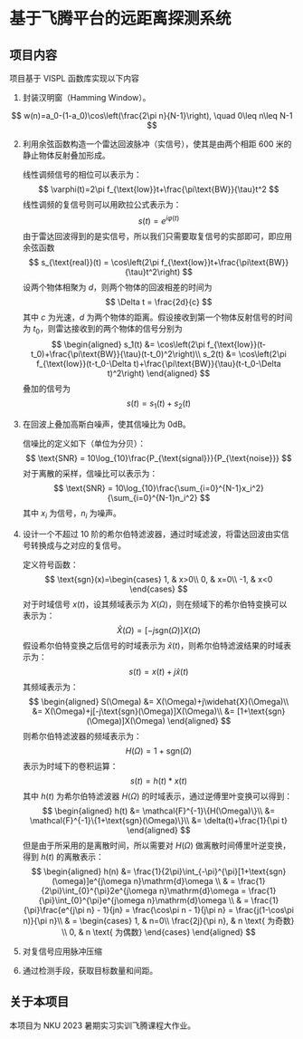 # 基于飞腾平台的远距离探测系统

## 项目内容

项目基于 VISPL 函数库实现以下内容

1. 封装汉明窗（Hamming Window）。

$$
w(n)=a_0-(1-a_0)\cos\left(\frac{2\pi n}{N-1}\right), \quad 0\leq n\leq N-1
$$

2. 利用余弦函数构造一个雷达回波脉冲（实信号），使其是由两个相距 600 米的静止物体反射叠加形成。

    线性调频信号的相位可以表示为：
    $$
    \varphi(t)=2\pi f_{\text{low}}t+\frac{\pi\text{BW}}{\tau}t^2
    $$
    线性调频的复信号则可以用欧拉公式表示为：
    $$
    s(t) = e^{i\varphi(t)}
    $$
    由于雷达回波得到的是实信号，所以我们只需要取复信号的实部即可，即应用余弦函数
    $$
    s_{\text{real}}(t) = \cos\left(2\pi f_{\text{low}}t+\frac{\pi\text{BW}}{\tau}t^2\right)
    $$
    设两个物体相聚为 $d$，则两个物体的回波相差的时间为
    $$
    \Delta t = \frac{2d}{c}
    $$
    其中 $c$ 为光速，$d$ 为两个物体的距离。假设接收到第一个物体反射信号的时间为 $t_0$，则雷达接收到的两个物体的信号分别为
    $$
    \begin{aligned}
    s_1(t) &= \cos\left(2\pi f_{\text{low}}(t-t_0)+\frac{\pi\text{BW}}{\tau}(t-t_0)^2\right)\\
    s_2(t) &= \cos\left(2\pi f_{\text{low}}(t-t_0-\Delta t)+\frac{\pi\text{BW}}{\tau}(t-t_0-\Delta t)^2\right)
    \end{aligned}
    $$
    叠加的信号为
    $$
    s(t) = s_1(t)+s_2(t)
    $$

3. 在回波上叠加高斯白噪声，使其信噪比为 0dB。

    信噪比的定义如下（单位为分贝）：
    $$
    \text{SNR} = 10\log_{10}\frac{P_{\text{signal}}}{P_{\text{noise}}}
    $$
    对于离散的采样，信噪比可以表示为：
    $$
    \text{SNR} = 10\log_{10}\frac{\sum_{i=0}^{N-1}x_i^2}{\sum_{i=0}^{N-1}n_i^2}
    $$
    其中 $x_i$ 为信号，$n_i$ 为噪声。

4. 设计一个不超过 10 阶的希尔伯特滤波器，通过时域滤波，将雷达回波由实信号转换成与之对应的复信号。

    定义符号函数：
    $$
    \text{sgn}(x)=\begin{cases}
    1, & x>0\\
    0, & x=0\\
    -1, & x<0
    \end{cases}
    $$
    对于时域信号 $x(t)$，设其频域表示为 $X(\Omega)$，则在频域下的希尔伯特变换可以表示为：
    $$
    \widehat{X}(\Omega) = [-j\text{sgn}(\Omega)]X(\Omega) 
    $$
    假设希尔伯特变换之后信号的时域表示为 $\widehat{x}(t)$，则希尔伯特滤波结果的时域表示为：
    $$
    s(t) = x(t)+j\widehat{x}(t)
    $$
    其频域表示为：
    $$
    \begin{aligned}
    S(\Omega) &= X(\Omega)+j\widehat{X}(\Omega)\\
              &= X(\Omega)+j[-j\text{sgn}(\Omega)]X(\Omega)\\
              &= [1+\text{sgn}(\Omega)]X(\Omega)
    \end{aligned}
    $$
    则希尔伯特滤波器的频域表示为：
    $$
    H(\Omega) = 1+\text{sgn}(\Omega)
    $$
    表示为时域下的卷积运算：
    $$
    s(t) = h(t) * x(t)
    $$
    其中 $h(t)$ 为希尔伯特滤波器 $H(\Omega)$ 的时域表示，通过逆傅里叶变换可以得到：
    $$
    \begin{aligned}
    h(t) &= \mathcal{F}^{-1}\{H(\Omega)\}\\
         &= \mathcal{F}^{-1}\{1+\text{sgn}(\Omega)\}\\
         &= \delta(t)+\frac{1}{\pi t}
    \end{aligned}
    $$
    但是由于所采用的是离散时间，所以需要对 $H(\Omega)$ 做离散时间傅里叶逆变换，得到 $h(t)$ 的离散表示：
    $$
    \begin{aligned}
    h(n) &= \frac{1}{2\pi}\int_{-\pi}^{\pi}[1+\text{sgn}(\omega)]e^{j\omega n}\mathrm{d}\omega \\
    & = \frac{1}{2\pi}\int_{0}^{\pi}2e^{j\omega n}\mathrm{d}\omega 
    = \frac{1}{\pi}\int_{0}^{\pi}e^{j\omega n}\mathrm{d}\omega \\
    & = \frac{1}{\pi}\frac{e^{j\pi n} - 1}{jn} = \frac{\cos\pi n - 1}{j\pi n} = \frac{j(1-\cos\pi n)}{\pi n}\\
    & = \begin{cases}
    1, & n=0\\
    \frac{2j}{\pi n}, & n \text{ 为奇数} \\
    0, & n \text{ 为偶数}
    \end{cases}
    \end{aligned}
    $$

5. 对复信号应用脉冲压缩
6. 通过检测手段，获取目标数量和间距。

## 关于本项目

本项目为 NKU 2023 暑期实习实训飞腾课程大作业。
